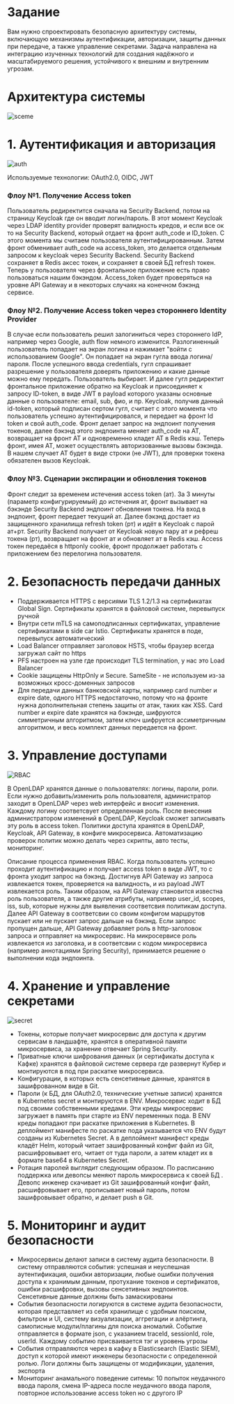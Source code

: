 
# Задание
Вам нужно спроектировать безопасную архитектуру системы, включающую механизмы аутентификации, авторизации, защиты данных при передаче, а также управление секретами. Задача направлена на интеграцию изученных технологий для создания надёжного и масштабируемого решения, устойчивого к внешним и внутренним угрозам.

# Архитектура системы
![sceme](https://github.com/serjteplov/system-design/blob/945ae888a341d7fafaf27dd2ffe0494ebcf34feb/dz5%20-%20security/scheme.jpg)

# 1. Аутентификация и авторизация
![auth](https://github.com/serjteplov/system-design/blob/945ae888a341d7fafaf27dd2ffe0494ebcf34feb/dz5%20-%20security/auth.png)

Используемые технологии: OAuth2.0, OIDC, JWT
### Флоу №1. Получение Access token
Пользователь редиректится сначала на Security Backend, потом на страницу Keycloak где он вводит логин/пароль. В этот момент Keycloak через LDAP identity provider проверят валидность кредов, и если все ок то на Security Backend, который отдает на фронт auth_code и ID_token. С этого момента мы считаем пользователя аутентифицированным. Затем фронт обменивает auth_code на access_token, это делается отдельным запросом к keycloak через Security Backend. Security Backend сохраняет в Redis аксес токен, и сохраняет в своей БД refresh токен. Теперь у пользователя через фронтальное приложение есть право пользоваться нашим бэкэндом. Access_token будет проверяться на уровне API Gateway и в некоторых случаях на конечном бэкэнд сервисе.
### Флоу №2. Получение Access token через стороннего Identity Provider
В случае если пользователь решил залогиниться через стороннего IdP, например через Google, auth flow немного изменится. Разлогиненный пользователь попадает на экран логина и нажимает "войти с использованием Google". Он попадает на экран гугла ввода логина/пароля. После успешного ввода credentials, гугл спрашивает разрешение у пользователя доверять приложению и какие данные можно ему передать. Пользователь выбирает. И далее гугл редиректит фронтальное приложение обратно на Keycloak и присоединяет к запросу ID-token, в виде JWT в payload которого указаны основные данные о пользователе: email, sub, фио, и пр. Keycloak, получив данный id-token, который подписан сертом гугл, считает с этого момента что пользователь успешно аутентифицировался, и передает на фронт Id token и свой auth_code. Фронт делает запрос на эндпоинт получения токенов, далее бэкэнд этого эндпоинта меняет auth_code на AT, возвращает на фронт AT и одновременно кладет AT в Redis кэш. Теперь фронт, имея AT, может осуществлять авторизованные вызовы бэкэнда. В нашем случает AT будет в виде строки (не JWT), для проверки токена обязателен вызов Keycloak.
### Флоу №3. Сценарии экспирации и обновления токенов
Фронт следит за временем истечения access token (ат). За 3 минуты (параметр конфигурируемый) до истечения ат, фронт вызывает на бэкэнде Security Backend эндпоинт обновления токена. На вход в эндпоинт, фронт передает текущий ат. Далее бэкэнд достает из защищенного хранилища refresh token (рт) и идёт в Keycloak с парой ат+рт. Security Backend получает от Keycloak новую пару ат и рефреш токена (рт), возвращает на фронт ат и обновляет ат в Redis кэш. Access токен передаёся в httponly cookie, фронт продолжает работать с приложением без перелогина пользователя.

# 2. Безопасность передачи данных
* Поддерживается HTTPS с версиями TLS 1.2/1.3 на сертификатах Global Sign. Сертификаты хранятся в файловой системе, перевыпуск ручной
* Внутри сети mTLS на самоподписанных сертификатах, управление сертификатами в side car Istio. Сертификаты хранятся в поде, перевыпуск автоматический
* Load Balancer отправляет заголовок HSTS, чтобы браузер всегда загружал сайт по https
* PFS настроен на узле где происходит TLS termination, у нас это Load Balancer
* Cookie защищены HttpOnly и Secure. SameSite - не используем из-за возможных кросс-доменных запросов
* Для передачи данных банковской карты, например card number и expire date, одного HTTPS недостаточно, потому что на фронте нужна дополнительная степень защиты от атак, таких как XSS. Card number и expire date хранятся на бэкэнде, шифруются симметричным алгоритмом, затем ключ шифруется ассиметричным алгоритмом, и весь комплект данных передается на фронт. 

# 3. Управление доступами
![RBAC](https://github.com/serjteplov/system-design/blob/945ae888a341d7fafaf27dd2ffe0494ebcf34feb/dz5%20-%20security/RBAC.png)

В OpenLDAP хранятся данные о пользователях: логины, пароли, роли. Если нужно добавить/изменить роль пользователя, администратор заходит в OpenLDAP через web интерфейс и вносит изменения. Каждому логину соответсвует определенная роль. После внесения администратором изменений в OpenLDAP, Keycloak сможет записывать эту роль в access token. Политики доступа хранятся в OpenLDAP, Keycloak, API Gateway, в конфиге микросервиса. Автоматизацию проверок политик можно делать через скрипты, авто тесты, мониторинг.

Описание процесса применения RBAC. Когда пользователь успешно проходит аутентификацию и получает access token в виде JWT, то с фронта уходит запрос на бэкэнд. Достигнув API Gateway из запроса извлекается токен, проверяется на валидность, и из payload JWT извлекается роль. Таким образом, на API Gateway становится известна роль пользователя, а также другие атрибуты, например user_id, scopes, iss, sub, которые нужны для выявления соответсвия политикам доступа. Далее API Gateway в соответсвии со своим конфигом маршрутов пускает или не пускает запрос дальше на бэкэнд. Если запрос пропущен дальше, API Gateway добавляет роль в http-заголовок запроса и отправляет на микросервис. На микросервисе роль извлекается из заголовка, и в соответсвии с кодом микросервиса (например аннотациями Spring Security), принимается решение о выполнении кода эндпоинта.

# 4. Хранение и управление секретами
![secret](https://github.com/serjteplov/system-design/blob/945ae888a341d7fafaf27dd2ffe0494ebcf34feb/dz5%20-%20security/Secrets.png)

* Токены, которые получает микросервис для доступа к другим сервисам в ландшафте, хранятся в оперативной памяти микросервиса, за хранение отвечает Spring Security.
* Приватные ключи шифрования данных (и сертификаты доступа к Кафке) хранятся в файловой системе сервера где развернут Кубер и монтируются в под при раскатке микросервиса.
* Конфигурации, в которых есть сенсетивные данные, хранятся в зашифрованном виде в Git.
* Пароли (к БД, для OAuth2.0, технические учетные записи) хранятся в Kubernetes secret и монтируются в ENV. Микросервис ходит в БД под своими собственными кредами. Эти креды микросервис загружает в память при старте из ENV переменных пода. В ENV креды попадают при раскатке приложения в Kubernetes. В деплоймент манифесте по раскатке пода указывается что ENV будут созданы из Kubernetes Secret. А в деплоймент манифест креды кладёт Helm, который читает зашифрованный конфиг файл из Git, расшифровывает его, читает от туда пароли, а затем кладет их в формате base64 в Kubernetes Secret.
* Ротация паролей выглядит следующим образом. По расписанию поддержка или девопсы меняют пароль микросервиса к своей БД . Девопс инженер скачивает из Git зашифрованный конфиг файл, расшифровывает его, прописывает новый пароль, потом зашифровывает обратно, и делает push в Git.


# 5. Мониторинг и аудит безопасности
* Микросервисы делают записи в систему аудита безопасности. В систему отправляются события: успешная и неуспешная аутентификация, ошибки авторизации, любые ошибки получения доступа к хранимым данным, протухание токенов и сертификатов, ошибки расшифровки, вызовы сенсетивных эндпоинтов. Сенсетивные данные должны быть замаскированы
* События безопасности логируются в системе аудита безопасности, которая представляет из себя хранилище с удобным поиском, фильтром и UI, систему визуализации, аггрегации и алёртинга, самописные модули/плагины для поиска аномалий. Событие отправляется в формате json, с указанием traceId, sessionId, role, userId. Каждому событию присваивается тэг и уровень угрозы
* События отправляются через в кафку в Elasticsearch (Elastic SIEM), доступ к которой имеют инженеры безопасности с определенной ролью. Логи должны быть защищены от модификации, удаления, экспорта
* Мониторинг анамального поведение ситемы: 10 попыток неудачного ввода пароля, смена IP-адреса после неудачного ввода пароля, повторное использование access token но с другого IP











